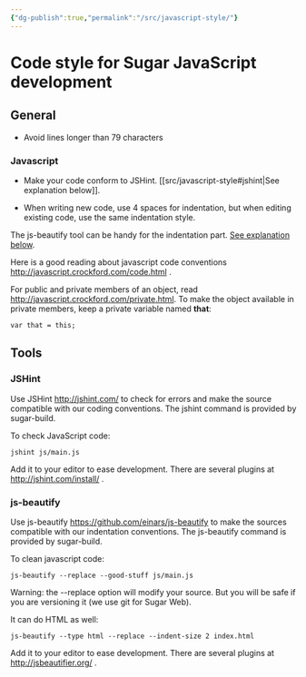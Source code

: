 ```yaml
---
{"dg-publish":true,"permalink":"/src/javascript-style/"}
---
```


Code style for Sugar JavaScript development
=====================================

General
-------

* Avoid lines longer than 79 characters

### Javascript

* Make your code conform to JSHint. [[src/javascript-style#jshint\|See explanation below]].

* When writing new code, use 4 spaces for indentation, but when editing existing code, use the same indentation style.

The js-beautify tool can be handy for the indentation part. [See
explanation below](#js-beautify).

Here is a good reading about javascript code conventions
<http://javascript.crockford.com/code.html> .

For public and private members of an object, read
<http://javascript.crockford.com/private.html>.  To make the object
available in private members, keep a private variable named **that**:

    var that = this;

Tools
-----

### </a>JSHint

Use JSHint <http://jshint.com/> to check for errors and make the
source compatible with our coding conventions.  The jshint command is
provided by sugar-build.

To check JavaScript code:

    jshint js/main.js

Add it to your editor to ease development.  There are several plugins
at <http://jshint.com/install/> .

### js-beautify

Use js-beautify <https://github.com/einars/js-beautify> to make the
sources compatible with our indentation conventions.  The js-beautify
command is provided by sugar-build.

To clean javascript code:

    js-beautify --replace --good-stuff js/main.js

Warning: the --replace option will modify your source.  But you will
be safe if you are versioning it (we use git for Sugar Web).

It can do HTML as well:

    js-beautify --type html --replace --indent-size 2 index.html

Add it to your editor to ease development.  There are several plugins
at <http://jsbeautifier.org/> .